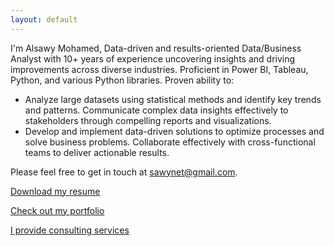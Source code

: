 ```yaml
---
layout: default
---
```


I'm Alsawy Mohamed, Data-driven and results-oriented Data/Business Analyst with 10+ years of experience uncovering insights and driving improvements across diverse industries. Proficient in Power BI, Tableau, Python, and various Python libraries. Proven ability to:

 - Analyze large datasets using statistical methods and identify key trends and patterns.  Communicate complex data insights effectively to stakeholders through compelling reports and visualizations.
 - Develop and implement data-driven solutions to optimize processes and solve business problems.
 Collaborate effectively with cross-functional teams to deliver actionable results.


Please feel free to get in touch at [sawynet@gmail.com](mailto:sawwynet@gmail.com). 

[Download my resume](./Alsawy_Mohamed.pdf)

[Check out my portfolio](.//portfolio)

[I provide consulting services](./consulting.md)



